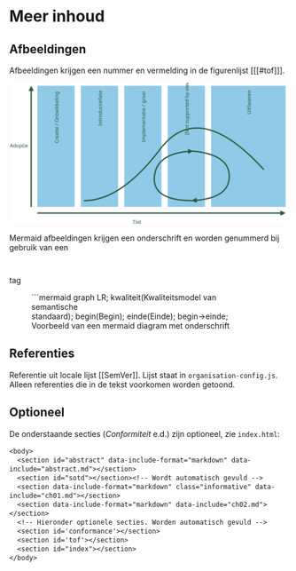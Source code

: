 # Meer inhoud

## Afbeeldingen

Afbeeldingen krijgen een nummer en vermelding in de figurenlijst [[[#tof]]].

![Tekstueel alternatief voor toegankelijkheid](media/Bomos_levenscyclus.svg "Onderschrift")

Mermaid afbeeldingen krijgen een onderschrift en worden genummerd bij gebruik van een <pre><figure></pre> tag

<figure>
```mermaid
graph LR;
    kwaliteit(Kwaliteitsmodel van<br>semantische<br>standaard);
    begin(Begin);
    einde(Einde);
    begin->einde;
    <figcaption>Voorbeeld van een mermaid diagram met onderschrift</figcaption>
</figure>

## Referenties

Referentie uit locale lijst [[SemVer]]. Lijst staat in `organisation-config.js`. Alleen referenties die in de tekst voorkomen worden getoond.

## Optioneel

De onderstaande secties (_Conformiteit_ e.d.) zijn optioneel, zie `index.html`:

```
<body>
  <section id="abstract" data-include-format="markdown" data-include="abstract.md"></section>
  <section id="sotd"></section><!-- Wordt automatisch gevuld -->
  <section data-include-format="markdown" class="informative" data-include="ch01.md"></section>
  <section data-include-format="markdown" data-include="ch02.md"></section>
  <!-- Hieronder optionele secties. Worden automatisch gevuld -->
  <section id='conformance'></section>
  <section id='tof'></section>
  <section id="index"></section>
</body>
```